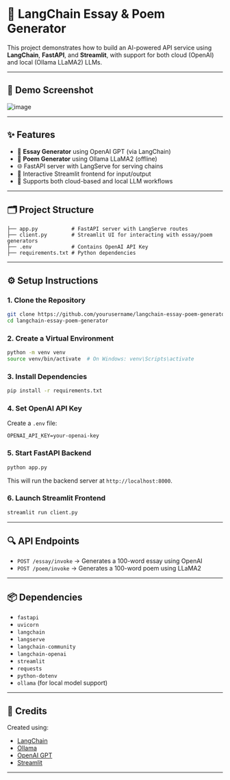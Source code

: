 # 🧠 LangChain Essay & Poem Generator

This project demonstrates how to build an AI-powered API service using **LangChain**, **FastAPI**, and **Streamlit**, with support for both cloud (OpenAI) and local (Ollama LLaMA2) LLMs.

---
## 📸 Demo Screenshot

![image](https://github.com/user-attachments/assets/3a9ed45c-ad68-49fa-880a-58af8ba4e1ca)

---

## ✨ Features

- 📝 **Essay Generator** using OpenAI GPT (via LangChain)
- 🧸 **Poem Generator** using Ollama LLaMA2 (offline)
- 🌐 FastAPI server with LangServe for serving chains
- 🎨 Interactive Streamlit frontend for input/output
- 🔄 Supports both cloud-based and local LLM workflows

---

## 🗂️ Project Structure

```
├── app.py           # FastAPI server with LangServe routes
├── client.py        # Streamlit UI for interacting with essay/poem generators
├── .env             # Contains OpenAI API Key
├── requirements.txt # Python dependencies
```

---

## ⚙️ Setup Instructions

### 1. Clone the Repository
```bash
git clone https://github.com/yourusername/langchain-essay-poem-generator.git
cd langchain-essay-poem-generator
```

### 2. Create a Virtual Environment
```bash
python -m venv venv
source venv/bin/activate  # On Windows: venv\Scripts\activate
```

### 3. Install Dependencies
```bash
pip install -r requirements.txt
```

### 4. Set OpenAI API Key
Create a `.env` file:
```
OPENAI_API_KEY=your-openai-key
```

### 5. Start FastAPI Backend
```bash
python app.py
```
This will run the backend server at `http://localhost:8000`.

### 6. Launch Streamlit Frontend
```bash
streamlit run client.py
```

---

## 🔍 API Endpoints

- `POST /essay/invoke` → Generates a 100-word essay using OpenAI
- `POST /poem/invoke` → Generates a 100-word poem using LLaMA2

---

## 📦 Dependencies

- `fastapi`
- `uvicorn`
- `langchain`
- `langserve`
- `langchain-community`
- `langchain-openai`
- `streamlit`
- `requests`
- `python-dotenv`
- `ollama` (for local model support)

---


## 🧠 Credits

Created using:
- [LangChain](https://github.com/langchain-ai/langchain)
- [Ollama](https://ollama.com/)
- [OpenAI GPT](https://platform.openai.com/)
- [Streamlit](https://streamlit.io/)

---
